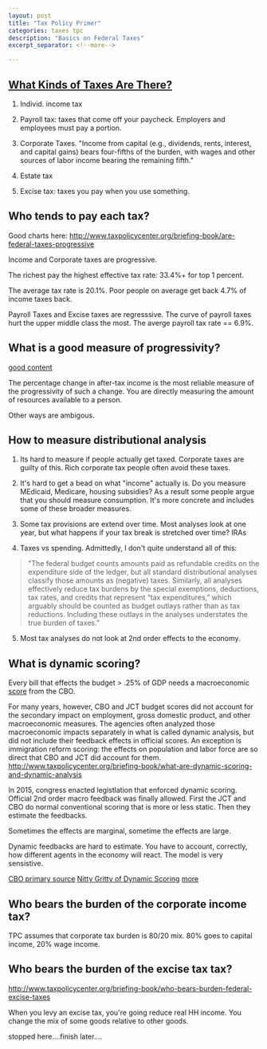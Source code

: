 ```yaml
---
layout: post
title: "Tax Policy Primer"
categories: taxes tpc
description: "Basics on Federal Taxes"
excerpt_separator: <!--more-->

---
```

## [What Kinds of Taxes Are There?](http://www.taxpolicycenter.org/briefing-book/how-are-federal-taxes-distributed)


1) Individ. income tax

2) Payroll tax: taxes that come off your paycheck. Employers and employees must pay a portion. 

3) Corporate Taxes. "Income from capital (e.g., dividends, rents, interest, and capital gains) bears four-fifths of the burden, with wages and other sources of labor income bearing the remaining fifth."

4) Estate tax

5) Excise tax: taxes you pay when you use something. 

<!--more-->


## Who tends to pay each tax?

Good charts here: http://www.taxpolicycenter.org/briefing-book/are-federal-taxes-progressive

Income and Corporate taxes are progressive. 

The richest pay the highest effective tax rate: 33.4%+ for top 1 percent. 

The average tax rate is 20.1%. Poor people on average get back 4.7% of income taxes back.

Payroll Taxes and Excise taxes are regresssive. The curve of payroll taxes hurt the upper middle class the most. The averge payroll tax rate == 6.9%. 


## What is a good measure of progressivity?

[good content](http://www.taxpolicycenter.org/briefing-book/how-should-progressivity-be-measured)

The percentage change in after-tax income is the most reliable measure of the progressivity of such a change. You are directly measuring the amount of resources available to a person. 

Other ways are ambigous. 


## How to measure distributional analysis

1) Its hard to measure if people actually get taxed. Corporate taxes are guilty of this. Rich corporate tax people often avoid these taxes.

2) It's hard to get a bead on what "income" actually is. Do you measure MEdicaid, Medicare, housing subsidies? As a result some people argue that you should measure consumption. It's more concrete and includes some of these broader measures. 

3) Some tax provisions are extend over time. Most analyses look at one year, but what happens if your tax break is stretched over time? IRAs

4) Taxes vs spending. Admittedly, I don't quite understand all of this: 

> "The federal budget counts amounts paid as refundable credits on the expenditure side of the ledger, but all standard distributional analyses classify those amounts as (negative) taxes. Similarly, all analyses effectively reduce tax burdens by the special exemptions, deductions, tax rates, and credits that represent “tax expenditures,” which arguably should be counted as budget outlays rather than as tax reductions. Including these outlays in the analyses understates the true burden of taxes."

5) Most tax analyses do not look at 2nd order effects to the economy.


## What is dynamic scoring?

Every bill that effects the budget > .25% of GDP needs a macroeconomic [score](http://budget.house.gov/macroeconomicscoring/macroeconomic-scoring-qa.htm) from the CBO. 

For many years, however, CBO and JCT budget scores did not account for the secondary impact on employment, gross domestic product, and other macroeconomic measures. The agencies often analyzed those macroeconomic impacts separately in what is called dynamic analysis, but did not include their feedback effects in official scores. An exception is immigration reform scoring: the effects on population and labor force are so direct that CBO and JCT did account for them. http://www.taxpolicycenter.org/briefing-book/what-are-dynamic-scoring-and-dynamic-analysis

In 2015, congress enacted legistlation that enforced dynamic scoring. Official 2nd order macro feedback was finally allowed. First the JCT and CBO do normal conventional scoring that is more or less static. Then they estimate the feedbacks. 

Sometimes the effects are marginal, sometime the effects are large.

Dynamic feedbacks are hard to estimate. You have to account, correctly, how different agents in the economy will react. The model is very sensistive. 

[CBO primary source](http://www.cbo.gov/publication/49494)
[Nitty Gritty of Dynamic Scoring](https://www.cbo.gov/sites/default/files/114th-congress-2015-2016/presentation/51286-presentation.pdf) [more](http://www.cbpp.org/archiveSite/7-12-06bud2.pdf)


## Who bears the burden of the corporate income tax?

TPC assumes that corporate tax burden is 80/20 mix. 80% goes to capital income, 20% wage income.

## Who bears the burden of the excise tax tax?

http://www.taxpolicycenter.org/briefing-book/who-bears-burden-federal-excise-taxes

When you levy an excise tax, you're going reduce real HH income. You change the mix of some goods relative to other goods. 

stopped here....finish later....



